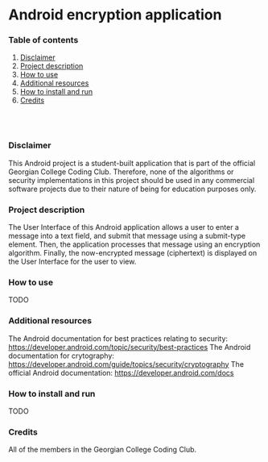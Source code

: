 # Android encryption application

### Table of contents
1. [Disclaimer](#disclaimer)<br/>
2. [Project description](#description)<br/>
3. [How to use](#using)<br/>
4. [Additional resources](#resources)<br/>
5. [How to install and run](#install_run)<br/>
6. [Credits](#credits)<br/>
<br/>
<br/>

### <a name="disclaimer" title="Project disclaimer">Disclaimer</a>
This Android project is a student-built application that is part of the official Georgian College Coding Club. Therefore, none of the algorithms or security implementations in this project should be used in any commercial software projects due to their nature of being for education purposes only. 

### <a name="description" title="Project description">Project description</a>
The User Interface of this Android application allows a user to enter a message into a text field, and submit that message using a submit-type element. Then, the application processes that message using an encryption algorithm. Finally, the now-encrypted message (ciphertext) is displayed on the User Interface for the user to view. 

### <a name="using">How to use</a>
TODO

### <a name="resources">Additional resources</a>
The Android documentation for best practices relating to security: https://developer.android.com/topic/security/best-practices
The Android documentation for crytography: https://developer.android.com/guide/topics/security/cryptography
The official Android documentation: https://developer.android.com/docs

### <a name="install_run">How to install and run</a>
TODO

### <a name="credits">Credits</a>
All of the members in the Georgian College Coding Club. 
